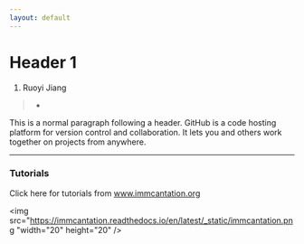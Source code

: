 ```yaml
---
layout: default
---
```


# Header 1

1. Ruoyi Jiang 

> *

This is a normal paragraph following a header. GitHub is a code hosting platform for version control and collaboration. It lets you and others work together on projects from anywhere.

* * *

### Tutorials 

Click here for tutorials from www.immcantation.org

<!-- <a href="https://changeo.readthedocs.io/en/latest/examples/10x.html" rel = "Tutorials"> -->
<img src="https://immcantation.readthedocs.io/en/latest/_static/immcantation.png "width="20" height="20" /> 
<!-- </a> -->